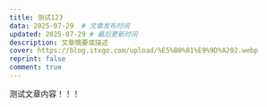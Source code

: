 ```yaml
---
title: 测试123
data: 2025-07-29  # 文章发布时间
updated: 2025-07-29 # 最后更新时间
description: 文章摘要或描述
cover: https://blog.itxgo.com/upload/%E5%B0%81%E9%9D%A202.webp
reprint: false
comment: true
---
```

测试文章内容！！！
